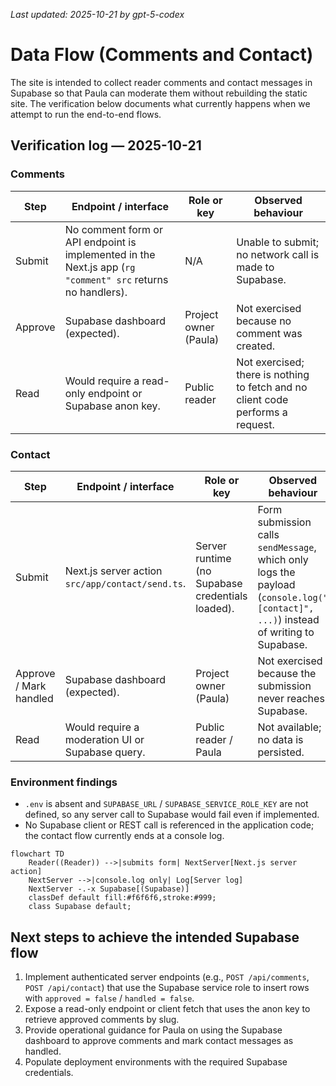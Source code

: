 _Last updated: 2025-10-21 by gpt-5-codex_

# Data Flow (Comments and Contact)

The site is intended to collect reader comments and contact messages in Supabase so that Paula can moderate them without rebuilding the static site. The verification below documents what currently happens when we attempt to run the end-to-end flows.

## Verification log — 2025-10-21

### Comments

| Step | Endpoint / interface | Role or key | Observed behaviour |
| --- | --- | --- | --- |
| Submit | No comment form or API endpoint is implemented in the Next.js app (`rg "comment" src` returns no handlers). | N/A | Unable to submit; no network call is made to Supabase. |
| Approve | Supabase dashboard (expected). | Project owner (Paula) | Not exercised because no comment was created. |
| Read | Would require a read-only endpoint or Supabase anon key. | Public reader | Not exercised; there is nothing to fetch and no client code performs a request. |

### Contact

| Step | Endpoint / interface | Role or key | Observed behaviour |
| --- | --- | --- | --- |
| Submit | Next.js server action `src/app/contact/send.ts`. | Server runtime (no Supabase credentials loaded). | Form submission calls `sendMessage`, which only logs the payload (`console.log("[contact]", ...)`) instead of writing to Supabase. |
| Approve / Mark handled | Supabase dashboard (expected). | Project owner (Paula) | Not exercised because the submission never reaches Supabase. |
| Read | Would require a moderation UI or Supabase query. | Public reader / Paula | Not available; no data is persisted. |

### Environment findings

- `.env` is absent and `SUPABASE_URL` / `SUPABASE_SERVICE_ROLE_KEY` are not defined, so any server call to Supabase would fail even if implemented.
- No Supabase client or REST call is referenced in the application code; the contact flow currently ends at a console log.

```mermaid
flowchart TD
    Reader((Reader)) -->|submits form| NextServer[Next.js server action]
    NextServer -->|console.log only| Log[Server log]
    NextServer -.-x Supabase[(Supabase)]
    classDef default fill:#f6f6f6,stroke:#999;
    class Supabase default;
```

## Next steps to achieve the intended Supabase flow

1. Implement authenticated server endpoints (e.g., `POST /api/comments`, `POST /api/contact`) that use the Supabase service role to insert rows with `approved = false` / `handled = false`.
2. Expose a read-only endpoint or client fetch that uses the anon key to retrieve approved comments by slug.
3. Provide operational guidance for Paula on using the Supabase dashboard to approve comments and mark contact messages as handled.
4. Populate deployment environments with the required Supabase credentials.
